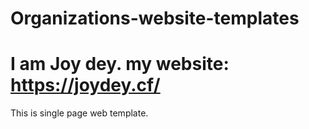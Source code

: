 # Organizations-website-templates
# I am Joy dey. my website: https://joydey.cf/

This is single page web template.
